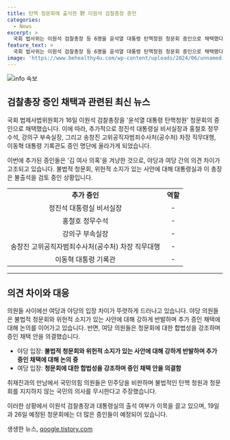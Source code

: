 ```yaml
---
title: 탄핵 청문회에 출석한 野 이원석 검찰총장 증언
categories:
  - News
excerpt: >
  국회 법사위는 이원석 검찰총장 등 6명을 윤석열 대통령 탄핵청원 청문회 증인으로 채택했다. 이는 윤 대통령 부인 김건희 여사를 둘러싼 의혹과 관련한 검찰 수사를 검증하기 위함이다. 민주당은 추가 증인 채택에 동의하며 이를 강행했지만, 야당은 이를 반발하고 있다. 이에 대통령실과 이 총장이 출석하지 않을 가능성이 높아졌다. 이제는 증인들의 출석 여부가 관심을 끌고 있다.
feature_text: >
  국회 법사위는 이원석 검찰총장 등 6명을 윤석열 대통령 탄핵청원 청문회 증인으로 채택했다. 이는 윤 대통령 부인 김건희 여사를 둘러싼 의혹과 관련한 검찰 수사를 검증하기 위함이다. 민주당은 추가 증인 채택에 동의하며 이를 강행했지만, 야당은 이를 반발하고 있다. 이에 대통령실과 이 총장이 출석하지 않을 가능성이 높아졌다. 이제는 증인들의 출석 여부가 관심을 끌고 있다.
image: 'https://www.behealthy4u.com/wp-content/uploads/2024/06/unnamed-file.png'
---
```


<p><img src="https://www.behealthy4u.com/wp-content/uploads/2024/06/unnamed-file.png" alt="info 속보" /></p>

<h2 data-ke-size="size26">검찰총장 증인 채택과 관련된 최신 뉴스</h2>

<p data-ke-size="size16">국회 법제사법위원회가 16일 이원석 검찰총장을 '윤석열 대통령 탄핵청원' 청문회의 증인으로 채택했습니다. 이에 따라, 추가적으로 정진석 대통령실 비서실장과 홍철호 정무수석, 강의구 부속실장, 그리고 송창진 고위공직자범죄수사처(공수처) 차장 직무대행, 이동혁 대통령 기록관도 증인 명단에 올라가게 되었습니다.</p>

<p data-ke-size="size16">이번에 추가된 증인들은 '김 여사 의혹'을 겨냥한 것으로, 야당과 여당 간의 의견 차이가 고조되고 있습니다. 불법적 청문회, 위헌적 소지가 있는 사안에 대해 대통령실과 이 총장은 불출석을 검토 중인 상황입니다.</p>

<table>
    <tr>
        <td style="text-align: center; height: 17px;"><b>추가 증인</b></td>
        <td style="text-align: center; height: 17px;"><b>역할</b></td>
    </tr>
    <tr>
        <td style="text-align: center; height: 17px;">정진석 대통령실 비서실장</td>
        <td style="text-align: center; height: 17px;">-</td>
    </tr>
    <tr>
        <td style="text-align: center; height: 17px;">홍철호 정무수석</td>
        <td style="text-align: center; height: 17px;">-</td>
    </tr>
    <tr>
        <td style="text-align: center; height: 17px;">강의구 부속실장</td>
        <td style="text-align: center; height: 17px;">-</td>
    </tr>
    <tr>
        <td style="text-align: center; height: 17px;">송창진 고위공직자범죄수사처(공수처) 차장 직무대행</td>
        <td style="text-align: center; height: 17px;">-</td>
    </tr>
    <tr>
        <td style="text-align: center; height: 17px;">이동혁 대통령 기록관</td>
        <td style="text-align: center; height: 17px;">-</td>
    </tr>
</table>

<hr>

<h2 data-ke-size="size26">의견 차이와 대응</h2>

<p data-ke-size="size16">의원들 사이에선 여당과 야당의 입장 차이가 뚜렷하게 드러나고 있습니다. 야당 의원들은 불법적 청문회와 위헌적 소지가 있는 사안에 대해 강하게 반발하며 추가 증인 채택에 대해 논의를 이어가고 있습니다. 반면, 여당 의원들은 청문회에 대한 합법성을 강조하며 증인 채택 안을 의결했습니다.</p>

<ul>
    <li>야당 입장: <b>불법적 청문회와 위헌적 소지가 있는 사안에 대해 강하게 반발하며 추가 증인 채택에 대해 논의 중</b></li>
    <li>여당 입장: <b>청문회에 대한 합법성을 강조하며 증인 채택 안을 의결함</b></li>
</ul>

<p data-ke-size="size16">취재진과의 만남에서 국민의힘 의원들은 민주당을 비판하며 불법적인 탄핵 청원과 청문회를 지지하지 않는 국민의 의사를 무시한다고 주장했습니다.</p>

<p data-ke-size="size16">이러한 상황에서 이원석 검찰총장과 대통령실의 출석 여부가 이목을 끌고 있으며, 19일과 26일 예정된 청문회에는 더 많은 증인들이 예정되어 있습니다.</p>
생생한 뉴스, <a href="https://qoogle.tistory.com" rel="dofollow">qoogle.tistory.com</a>


